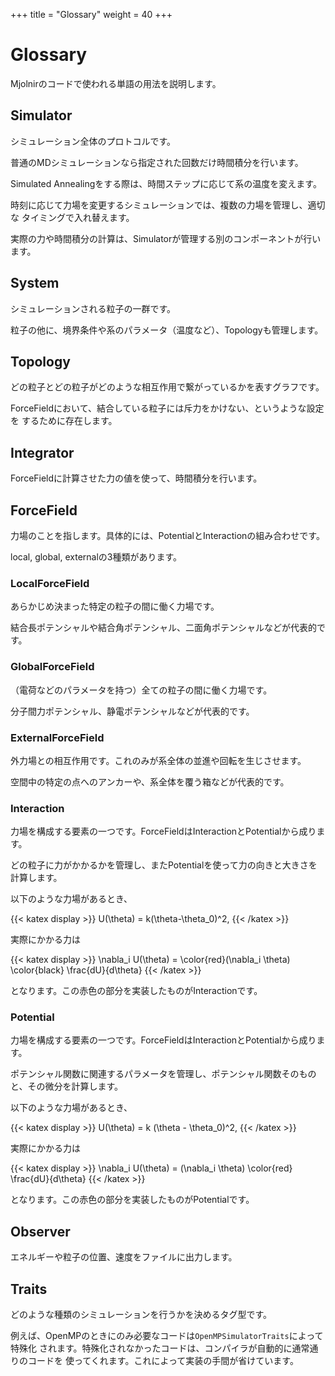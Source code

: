 +++
title  = "Glossary"
weight = 40
+++

# Glossary

Mjolnirのコードで使われる単語の用法を説明します。

## Simulator

シミュレーション全体のプロトコルです。

普通のMDシミュレーションなら指定された回数だけ時間積分を行います。

Simulated Annealingをする際は、時間ステップに応じて系の温度を変えます。

時刻に応じて力場を変更するシミュレーションでは、複数の力場を管理し、適切な
タイミングで入れ替えます。

実際の力や時間積分の計算は、Simulatorが管理する別のコンポーネントが行います。

## System

シミュレーションされる粒子の一群です。

粒子の他に、境界条件や系のパラメータ（温度など）、Topologyも管理します。

## Topology

どの粒子とどの粒子がどのような相互作用で繋がっているかを表すグラフです。

ForceFieldにおいて、結合している粒子には斥力をかけない、というような設定を
するために存在します。

## Integrator

ForceFieldに計算させた力の値を使って、時間積分を行います。

## ForceField

力場のことを指します。具体的には、PotentialとInteractionの組み合わせです。

local, global, externalの3種類があります。

### LocalForceField

あらかじめ決まった特定の粒子の間に働く力場です。

結合長ポテンシャルや結合角ポテンシャル、二面角ポテンシャルなどが代表的です。

### GlobalForceField

（電荷などのパラメータを持つ）全ての粒子の間に働く力場です。

分子間力ポテンシャル、静電ポテンシャルなどが代表的です。

### ExternalForceField

外力場との相互作用です。これのみが系全体の並進や回転を生じさせます。

空間中の特定の点へのアンカーや、系全体を覆う箱などが代表的です。

### Interaction

力場を構成する要素の一つです。ForceFieldはInteractionとPotentialから成ります。

どの粒子に力がかかるかを管理し、またPotentialを使って力の向きと大きさを計算します。

以下のような力場があるとき、

{{< katex display >}}
U(\theta) = k(\theta-\theta_0)^2,
{{< /katex >}}

実際にかかる力は

{{< katex display >}}
\nabla_i U(\theta) = \color{red}(\nabla_i \theta) \color{black} \frac{dU}{d\theta}
{{< /katex >}}

となります。この赤色の部分を実装したものがInteractionです。

### Potential

力場を構成する要素の一つです。ForceFieldはInteractionとPotentialから成ります。

ポテンシャル関数に関連するパラメータを管理し、ポテンシャル関数そのものと、その微分を計算します。

以下のような力場があるとき、

{{< katex display >}}
U(\theta) = k (\theta - \theta_0)^2,
{{< /katex >}}

実際にかかる力は

{{< katex display >}}
\nabla_i U(\theta) = (\nabla_i \theta) \color{red} \frac{dU}{d\theta}
{{< /katex >}}

となります。この赤色の部分を実装したものがPotentialです。

## Observer

エネルギーや粒子の位置、速度をファイルに出力します。

## Traits

どのような種類のシミュレーションを行うかを決めるタグ型です。

例えば、OpenMPのときにのみ必要なコードは`OpenMPSimulatorTraits`によって特殊化
されます。特殊化されなかったコードは、コンパイラが自動的に通常通りのコードを
使ってくれます。これによって実装の手間が省けています。
